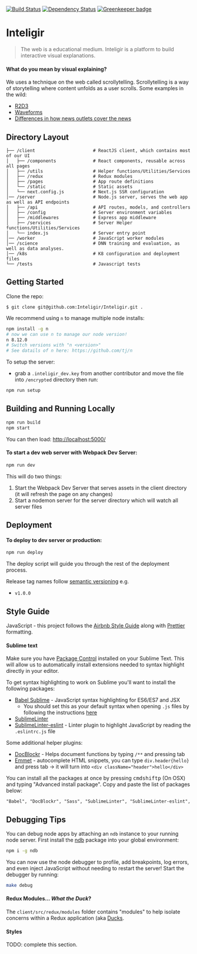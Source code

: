 [![Build Status](https://travis-ci.org/Inteligir/Inteligir.svg?branch=master)](https://travis-ci.org/Inteligir/Inteligir)
[![Dependency Status](https://david-dm.org/inteligir/inteligir-platform/status.svg)](https://david-dm.org/inteligir/inteligir-platform)
[![Greenkeeper badge](https://badges.greenkeeper.io/Inteligir/Inteligir.svg)](https://greenkeeper.io/)

# Inteligir

> The web is a educational medium. Inteligir is a platform to build interactive visual explanations.

#### What do you mean by visual explaining?

We uses a technique on the web called scrollytelling. Scrollytelling is a way of storytelling where content unfolds as a user scrolls. Some examples in the wild:

- [R2D3](http://www.r2d3.us/visual-intro-to-machine-learning-part-1/)
- [Waveforms](https://pudding.cool/2018/02/waveforms/)
- [Differences in how news outlets cover the news](https://pudding.cool/2018/01/chyrons/)

## Directory Layout

```
├── /client                      # ReactJS client, which contains most of our UI
│   ├── /components              # React components, reusable across all pages
│   ├── /utils                   # Helper functions/Utilities/Services
│   ├── /redux                   # Redux modules
│   ├── /pages                   # App route definitions
│   └── /static                  # Static assets
│   └── next.config.js           # Next.js SSR configuration
│── /server                      # Node.js server, serves the web app as well as API endpoints
│   ├── /api                     # API routes, models, and controllers
│   ├── /config                  # Server environment variables
│   ├── /middlewares             # Express app middleware
│   ├── /services                # Server Helper functions/Utilities/Services
│   └── index.js                 # Server entry point
│── /worker                      # JavaScript worker modules
│── /science                     # DNN training and evaluation, as well as data analyses.
│── /k8s                         # K8 configuration and deployment files
└── /tests                       # Javascript tests
```

## Getting Started

Clone the repo:

```
$ git clone git@github.com:Inteligir/Inteligir.git .
```

We recommend using `n` to manage multiple node installs:

```bash
npm install -g n
# now we can use n to manage our node version!
n 8.12.0
# Switch versions with "n <version>"
# See datails of n here: https://github.com/tj/n
```

To setup the server:

- grab a `.inteligir_dev.key` from another contributor and move the file into `/encrypted` directory
  then run:

```bash
npm run setup
```

## Building and Running Locally

```bash
npm run build
npm start
```

You can then load: [http://localhost:5000/](http://localhost:5000/)

#### To start a dev web server with Webpack Dev Server:

```bash
npm run dev
```

This will do two things:

1.  Start the Webpack Dev Server that serves assets in the client directory (it will refresh the page on any changes)
2.  Start a nodemon server for the server directory which will watch all server files

## Deployment

#### To deploy to dev server or production:

```bash
npm run deploy
```

The deploy script will guide you through the rest of the deployment process.

Release tag names follow [semantic versioning](http://semver.org/) e.g.

- `v1.0.0`

## Style Guide

JavaScript - this project follows the [Airbnb Style Guide](https://github.com/airbnb/javascript) along with [Prettier](https://prettier.io/) formatting.

#### Sublime text

Make sure you have [Package Control](https://packagecontrol.io/installation) installed on your Sublime Text. This will allow us to automatically install extensions needed to syntax highlight directly in your editor.

To get syntax highlighting to work on Sublime you'll want to install the following packages:

- [Babel Sublime](https://github.com/babel/babel-sublime) - JavaScript syntax highlighting for ES6/ES7 and JSX
  - You should set this as your default syntax when opening `.js` files by following the instructions [here](https://github.com/babel/babel-sublime#setting-as-the-default-syntax)
- [SublimeLinter](http://sublimelinter.readthedocs.io/en/latest/installation.html)
- [SublimeLinter-eslint](https://github.com/roadhump/SublimeLinter-eslint) - Linter plugin to highlight JavaScript by reading the `.eslintrc.js` file

Some additional helper plugins:

- [DocBlockr](https://github.com/spadgos/sublime-jsdocs) - Helps document functions by typing `/**` and pressing tab
- [Emmet](https://emmet.io/) - autocomplete HTML snippets, you can type `div.header{hello}` and press tab -> it will turn into `<div className="header">hello</div>`

You can install all the packages at once by pressing <kbd>cmd</kbd><kbd>shift</kbd><kbd>p</kbd> (On OSX) and typing "Advanced install package". Copy and paste the list of packages below:

```
"Babel", "DocBlockr", "Sass", "SublimeLinter", "SublimeLinter-eslint",
```

## Debugging Tips

You can debug node apps by attaching an `ndb` instance to your running node server. First install the
[ndb](https://www.npmjs.com/package/ndb) package into your global environment:

```bash
npm i -g ndb
```

You can now use the node debugger to profile, add breakpoints, log errors, and even inject JavaScript
without needing to restart the server! Start the debugger by running:

```bash
make debug
```

#### Redux Modules... _What the Duck_?

The `client/src/redux/modules` folder contains "modules" to help
isolate concerns within a Redux application (aka [Ducks](https://github.com/erikras/ducks-modular-redux).

#### Styles

TODO: complete this section.
